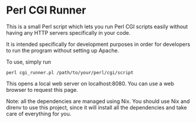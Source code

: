 # Perl CGI Runner

This is a small Perl script which lets you run Perl CGI scripts easily without
having any HTTP servers specifically in your code.

It is intended specifically for development purposes in order for developers to
run the program without setting up Apache.

To use, simply run

`perl cgi_runner.pl /path/to/your/perl/cgi/script`

This opens a local web server on localhost:8080. You can use a web browser to request
this page.

Note: all the dependencies are managed using Nix. You should use Nix and direnv to
use this project, since it will install all the dependencies and take care of everything
for you.
